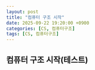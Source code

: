 ```yaml
---
layout: post
title: "컴퓨터 구조 시작"
date: 2025-09-22 19:20:00 +0900
categories: [CS, 컴퓨터구조]
tags: [CS, 컴퓨터구조]
---
```


## 컴퓨터 구조 시작(테스트)
